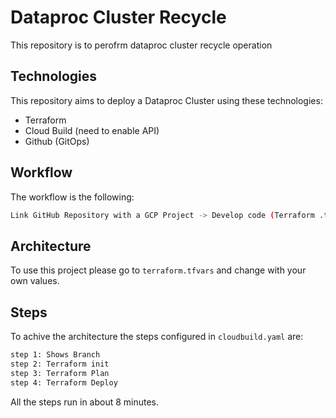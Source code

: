 #  Dataproc Cluster Recycle

This repository is to perofrm dataproc cluster recycle operation

## Technologies

This repository aims to deploy a Dataproc Cluster using these technologies:

* Terraform
* Cloud Build (need to enable API)
* Github (GitOps)

## Workflow 

The workflow is the following:
```bash
Link GitHub Repository with a GCP Project -> Develop code (Terraform .tf) -> Write a Step (cloudbuild.yaml) -> Push code (Github) 'prod' branch-> Automatic deployment
```

## Architecture
To use this project please go to `terraform.tfvars` and change with your own values.

## Steps

To achive the architecture the steps configured in `cloudbuild.yaml` are:

```bash
step 1: Shows Branch
step 2: Terraform init
step 3: Terraform Plan
step 4: Terraform Deploy
```
All the steps run in about 8 minutes.

